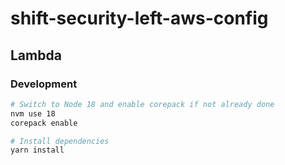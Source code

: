 # shift-security-left-aws-config

## Lambda

### Development

```bash
# Switch to Node 18 and enable corepack if not already done
nvm use 18
corepack enable

# Install dependencies
yarn install
```

